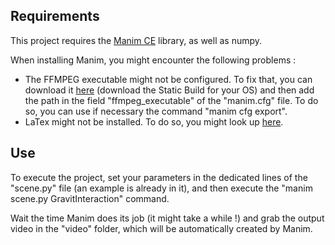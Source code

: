 ## Requirements

This project requires the [Manim CE](https://docs.manim.community/en/stable/installation.html) library, as well as numpy.

When installing Manim, you might encounter the following problems :
 * The FFMPEG executable might not be configured. To fix that, you can download it [here](https://ffmpeg.org/download.html) (download the Static Build for your OS) and then add the path in the field "ffmpeg_executable" of the "manim.cfg" file. To do so, you can use if necessary the command "manim cfg export".
 * LaTex might not be installed. To do so, you might look up [here](https://www.latex-project.org/get/).

## Use

To execute the project, set your parameters in the dedicated lines of the "scene.py" file (an example is already in it), and then execute the "manim scene.py GravitInteraction" command.

Wait the time Manim does its job (it might take a while !) and grab the output video in the "video" folder, which will be automatically created by Manim.
